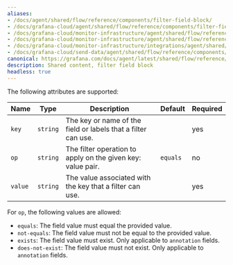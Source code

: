 ```yaml
---
aliases:
- /docs/agent/shared/flow/reference/components/filter-field-block/
- /docs/grafana-cloud/agent/shared/flow/reference/components/filter-field-block/
- /docs/grafana-cloud/monitor-infrastructure/agent/shared/flow/reference/components/field-filter-block/
- /docs/grafana-cloud/monitor-infrastructure/agent/shared/flow/reference/components/filter-field-block/
- /docs/grafana-cloud/monitor-infrastructure/integrations/agent/shared/flow/reference/components/filter-field-block/
- /docs/grafana-cloud/send-data/agent/shared/flow/reference/components/field-filter-block/
canonical: https://grafana.com/docs/agent/latest/shared/flow/reference/components/filter-field-block/
description: Shared content, filter field block
headless: true
---
```


The following attributes are supported:

Name    | Type     | Description                                                   | Default  | Required
--------|----------|---------------------------------------------------------------|----------|---------
`key`   | `string` | The key or name of the field or labels that a filter can use. |          | yes
`op`    | `string` | The filter operation to apply on the given key: value pair.   | `equals` | no
`value` | `string` | The value associated with the key that a filter can use.      |          | yes

For `op`, the following values are allowed:
* `equals`: The field value must equal the provided value.
* `not-equals`: The field value must not be equal to the provided value.
* `exists`: The field value must exist. Only applicable to `annotation` fields.
* `does-not-exist`: The field value must not exist. Only applicable to `annotation` fields.

